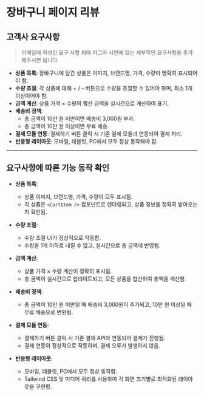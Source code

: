 # 장바구니 페이지 리뷰

## 고객사 요구사항
> 이메일에 작성된 요구 사항 외에 피그마 시안에 있는 세부적인 요구사항을 추가해주시면 됩니다.

- **상품 목록**: 장바구니에 담긴 상품은 이미지, 브랜드명, 가격, 수량이 명확히 표시되어야 함.
- **수량 조절**: 각 상품에 대해 + / - 버튼으로 수량을 조절할 수 있어야 하며, 최소 1개 이상이어야 함.
- **금액 계산**: 상품 가격 × 수량의 합산 금액을 실시간으로 계산하여 표기.
- **배송비 정책**:
  - 총 금액이 10만 원 미만이면 배송비 3,000원 부과.
  - 총 금액이 10만 원 이상이면 무료 배송.
- **결제 모듈 연동**: 결제하기 버튼 클릭 시 기존 결제 모듈과 연동되어 결제 처리.
- **반응형 레이아웃**: 모바일, 태블릿, PC에서 모두 정상 동작해야 함.

---

## 요구사항에 따른 기능 동작 확인

- **상품 목록**:
  - 상품 이미지, 브랜드명, 가격, 수량이 모두 표시됨.
  - 각 상품은 `<CartItem />` 컴포넌트로 렌더링되고, 상품 정보를 정확히 받아오는지 확인됨.

- **수량 조절**:
  - 수량 조절 UI가 정상적으로 작동함.
  - 수량을 1개 이하로 내릴 수 없고, 실시간으로 총 금액에 반영됨.

- **금액 계산**:
  - 상품 가격 × 수량 계산이 정확히 표시됨.
  - 총 금액이 실시간으로 업데이트되고, 모든 상품을 합산하여 총액을 계산함.

- **배송비 정책**:
  - 총 금액이 10만 원 미만일 때 배송비 3,000원이 추가되고, 10만 원 이상일 때 무료 배송으로 변환됨.

- **결제 모듈 연동**:
  - 결제하기 버튼 클릭 시 기존 결제 API와 연동되어 결제가 진행됨.
  - 결제 연동이 정상적으로 작동하며, 결제 오류가 발생하지 않음.

- **반응형 레이아웃**:
  - 모바일, 태블릿, PC에서 모두 정상 동작함.
  - Tailwind CSS 및 미디어 쿼리를 사용하여 각 화면 크기별로 최적화된 레이아웃을 구현함.
